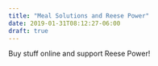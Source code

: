 ```yaml
---
title: "Meal Solutions and Reese Power"
date: 2019-01-31T08:12:27-06:00
draft: true
---
```


Buy stuff online and support Reese Power!